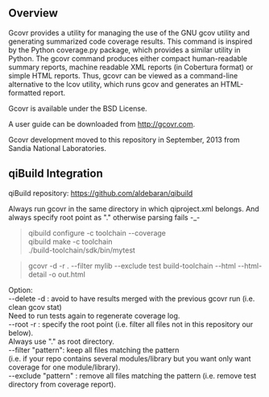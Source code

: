 Overview
--------

Gcovr provides a utility for managing the use of the GNU gcov utility
and generating summarized code coverage results. This command is
inspired by the Python coverage.py package, which provides a similar
utility in Python. The gcovr command produces either compact
human-readable summary reports, machine readable XML reports (in
Cobertura format) or simple HTML reports. Thus, gcovr can be viewed
as a command-line alternative to the lcov utility, which runs gcov
and generates an HTML-formatted report.

Gcovr is available under the BSD License.

A user guide can be downloaded from http://gcovr.com.

Gcovr development moved to this repository in September, 2013 from
Sandia National Laboratories.

qiBuild Integration
-------------------

qiBuild repository: https://github.com/aldebaran/qibuild

Always run gcovr in the same directory in which qiproject.xml belongs.
And always specify root point as "." otherwise parsing fails -_-

> qibuild configure -c toolchain --coverage  
> qibuild make -c toolchain  
> ./build-toolchain/sdk/bin/mytest

> gcovr -d -r . --filter mylib --exclude test build-toolchain --html --html-detail -o out.html

Option:  
--delete -d : avoid to have results merged with the previous gcovr run (i.e. clean gcov stat)  
Need to run tests again to regenerate coverage log.  
--root -r : specify the root point (i.e. filter all files not in this repository our below).  
Always use "." as root directory.  
--filter "pattern": keep all files matching the pattern  
(i.e. if your repo contains several modules/library but you want only want coverage for one module/library).  
--exclude "pattern" : remove all files matching the pattern
(i.e. remove test directory from coverage report).  

